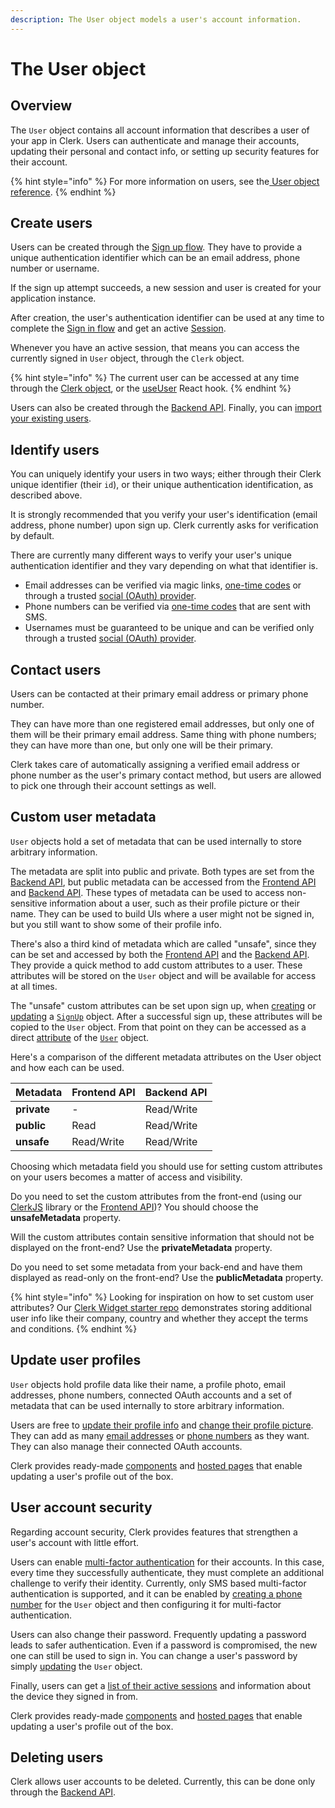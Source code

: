 ```yaml
---
description: The User object models a user's account information.
---
```


# The User object

## Overview

The `User` object contains all account information that describes a user of your app in Clerk. Users can authenticate and manage their accounts, updating their personal and contact info, or setting up security features for their account.

{% hint style="info" %}
For more information on users, see the[ User object reference](https://docs.clerk.dev/reference/clerkjs/user#attributes).
{% endhint %}

## Create users

Users can be created through the [Sign up flow](sign-up-flow.md). They have to provide a unique authentication identifier which can be an email address, phone number or username.

If the sign up attempt succeeds, a new session and user is created for your application instance.&#x20;

After creation, the user's authentication identifier can be used at any time to complete the [Sign in flow](sign-in-flow.md) and get an active [Session](../reference/clerkjs/session.md).

Whenever you have an active session, that means you can access the currently signed in `User` object, through the `Clerk` object.

{% hint style="info" %}
The current user can be accessed at any time through the [Clerk object](../reference/clerkjs/clerk.md), or the [useUser](../reference/clerk-react/useuser-hook.md) React hook.
{% endhint %}

Users can also be created through the [Backend API](../reference/backend-api-reference/users.md#create-a-user). Finally, you can [import your existing users](../reference/import-users.md).

## Identify users

You can uniquely identify your users in two ways; either through their Clerk unique identifier (their `id`), or their unique authentication identification, as described above.&#x20;

It is strongly recommended that you verify your user's identification (email address, phone number) upon sign up. Clerk currently asks for verification by default.

There are currently many different ways to verify your user's unique authentication identifier and they vary depending on what that identifier is.

* Email addresses can be verified via magic links, [one-time codes](../popular-guides/passwordless-authentication.md) or through a trusted [social (OAuth) provider](../popular-guides/social-login-oauth.md).
* Phone numbers can be verified via [one-time codes](../popular-guides/passwordless-authentication.md) that are sent with SMS.
* Usernames must be guaranteed to be unique and can be verified only through a trusted [social (OAuth) provider](../popular-guides/social-login-oauth.md).

## Contact users

Users can be contacted at their primary email address or primary phone number.&#x20;

They can have more than one registered email addresses, but only one of them will be their primary email address. Same thing with phone numbers; they can have more than one, but only one will be their primary.

Clerk takes care of automatically assigning a verified email address or phone number as the user's primary contact method, but users are allowed to pick one through their account settings as well.

## Custom user metadata

`User` objects hold a set of metadata that can be used internally to store arbitrary information.&#x20;

The metadata are split into public and private. Both types are set from the [Backend API](../reference/backend-api-reference/), but public metadata can be accessed from the [Frontend API](../reference/frontend-api-reference/) and [Backend API](../reference/backend-api-reference/). These types of metadata can be used to access non-sensitive information about a user, such as their profile picture or their name. They can be used to build UIs where a user might not be signed in, but you still want to show some of their profile info.

There's also a third kind of metadata which are called "unsafe", since they can be set and accessed by both the [Frontend API](../reference/frontend-api-reference/) and the [Backend API](../reference/backend-api-reference/). They provide a quick method to add custom attributes to a user. These attributes will be stored on the `User` object and will be available for access at all times.&#x20;

The "unsafe" custom attributes can be set upon sign up, when [creating](../reference/clerkjs/signup.md#create-params) or [updating](../reference/clerkjs/signup.md#update-params) a [`SignUp`](../reference/clerkjs/signup.md) object. After a successful sign up, these attributes will be copied to the `User` object. From that point on they can be accessed as a direct [attribute](../reference/clerkjs/user.md#attributes) of the [`User`](../reference/clerkjs/user.md) object.

Here's a comparison of the different metadata attributes on the User object and how each can be used.

| Metadata    | Frontend API | Backend API |
| ----------- | ------------ | ----------- |
| **private** | -            | Read/Write  |
| **public**  | Read         | Read/Write  |
| **unsafe**  | Read/Write   | Read/Write  |

Choosing which metadata field you should use for setting custom attributes on your users becomes a matter of access and visibility.&#x20;

Do you need to set the custom attributes from the front-end (using our [ClerkJS](../reference/clerkjs/) library or the [Frontend API](../reference/frontend-api-reference/))? You should choose the **unsafeMetadata** property.

Will the custom attributes contain sensitive information that should not be displayed on the front-end? Use the **privateMetadata** property.

Do you need to set some metadata from your back-end and have them displayed as read-only on the front-end? Use the **publicMetadata** property.

{% hint style="info" %}
Looking for inspiration on how to set custom user attributes? Our [Clerk Widget starter repo](https://github.com/clerkinc/clerk-nextjs-examples) demonstrates storing additional user info like their company, country and whether they accept the terms and conditions.
{% endhint %}

## Update user profiles

`User` objects hold profile data like their name, a profile photo, email addresses, phone numbers, connected OAuth accounts and a set of metadata that can be used internally to store arbitrary information.&#x20;

Users are free to [update their profile info](../reference/clerkjs/user.md#update-params) and [change their profile picture](../reference/clerkjs/user.md#setprofileimage-file). They can add as many [email addresses](../reference/clerkjs/user.md#createemailaddress-email) or [phone numbers](../reference/clerkjs/user.md#createphonenumber-phonenumber) as they want. They can also manage their connected OAuth accounts.

Clerk provides ready-made [components](../components/user-profile/user-profile.md) and [hosted pages](broken-reference) that enable updating a user's profile out of the box.&#x20;

## User account security

Regarding account security, Clerk provides features that strengthen a user's account with little effort.

Users can enable [multi-factor authentication](../popular-guides/multi-factor-authentication.md) for their accounts. In this case, every time they successfully authenticate, they must complete an additional challenge to verify their identity. Currently, only SMS based multi-factor authentication is supported, and it can be enabled by [creating a phone number](../reference/clerkjs/user.md#createphonenumber-phonenumber) for the `User` object and then configuring it for multi-factor authentication.&#x20;

Users can also change their password. Frequently updating a password leads to safer authentication. Even if a password is compromised, the new one can still be used to sign in. You can change a user's password by simply [updating](../reference/clerkjs/user.md#update-params) the `User` object.

Finally, users can get a [list of their active sessions](../reference/clerkjs/user.md#getsessions) and information about the device they signed in from.

Clerk provides ready-made [components](../components/user-profile/user-profile.md) and [hosted pages](broken-reference) that enable updating a user's profile out of the box.&#x20;

## Deleting users

Clerk allows user accounts to be deleted. Currently, this can be done only through the [Backend API](../reference/backend-api-reference/users.md#delete-a-user).
